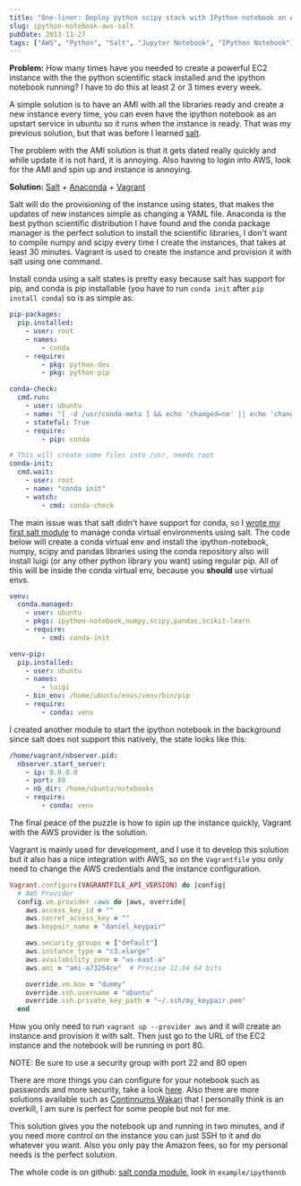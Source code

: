 ```yaml
---
title: "One-liner: Deploy python scipy stack with IPython notebook on AWS"
slug: ipython-notebook-aws-salt
pubDate: 2013-11-27
tags: ["AWS", "Python", "Salt", "Jupyter Notebook", "IPython Notebook"]
---
```


**Problem:** How many times have you needed to create a powerful EC2 instance with the the python scientific stack
installed and the ipython notebook running? I have to do this at least 2 or 3 times every week.

A simple solution is to have an AMI with all the libraries ready and create a new instance every time,
you can even have the ipython notebook as an upstart service in ubuntu so it runs when the instance is ready.
That was my previous solution, but that was before I learned [salt](http://saltstack.com/).

The problem with the AMI solution is that it gets dated really quickly and while update it is not hard, it is
annoying. Also having to login into AWS, look for the AMI and spin up and instance is annoying.

**Solution:** [Salt](http://saltstack.com/) + [Anaconda](http://continuum.io/downloads) + [Vagrant](http://www.vagrantup.com/)

Salt will do the provisioning of the instance using states, that makes the updates of new instances simple as changing a YAML file.
Anaconda is the best python scientific distribution I have found and the conda package manager is the perfect solution to install the scientific libraries, I don't want to compile numpy and scipy every time I create the instances, that takes at least 30 minutes.
Vagrant is used to create the instance and provision it with salt using one command.

Install conda using a salt states is pretty easy because salt has support for pip, and conda is pip
installable (you have to run `conda init` after `pip install conda`) so is as simple as:

```yaml
pip-packages:
  pip.installed:
    - user: root
    - names:
        - conda
    - require:
        - pkg: python-dev
        - pkg: python-pip

conda-check:
  cmd.run:
    - user: ubuntu
    - name: "[ -d /usr/conda-meta ] && echo 'changed=no' || echo 'changed=yes'"
    - stateful: True
    - require:
        - pip: conda

# This will create some files into /usr, needs root
conda-init:
  cmd.wait:
    - user: root
    - name: "conda init"
    - watch:
        - cmd: conda-check
```

The main issue was that salt didn't have support for conda, so I [wrote my first salt module](http://github.com/danielfrg/salt-conda/blob/master/conda.py) to manage conda virtual environments using salt.
The code below will create a conda virtual env and
install the ipython-notebook, numpy, scipy and pandas libraries using the conda repository
also will install luigi (or any other python library you want) using regular pip.
All of this will be inside the conda virtual env, because you **should** use virtual envs.

```yaml
venv:
  conda.managed:
    - user: ubuntu
    - pkgs: ipython-notebook,numpy,scipy,pandas,scikit-learn
    - require:
        - cmd: conda-init

venv-pip:
  pip.installed:
    - user: ubuntu
    - names:
        - luigi
    - bin_env: /home/ubuntu/envs/venv/bin/pip
    - require:
        - conda: venv
```

I created another module to start the ipython notebook in the background since salt does not support this natively, the state looks like this:

```yaml
/home/vagrant/nbserver.pid:
  nbserver.start_server:
    - ip: 0.0.0.0
    - port: 80
    - nb_dir: /home/ubuntu/notebooks
    - require:
        - conda: venv
```

The final peace of the puzzle is how to spin up the instance quickly, Vagrant with the AWS provider is the solution.

Vagrant is mainly used for development, and I use it to develop this solution but it also has a nice
integration with AWS, so on the `Vagrantfile` you only need to change the AWS credentials and the
instance configuration.

```ruby
Vagrant.configure(VAGRANTFILE_API_VERSION) do |config|
  # AWS Provider
  config.vm.provider :aws do |aws, override|
    aws.access_key_id = ""
    aws.secret_access_key = ""
    aws.keypair_name = "daniel_keypair"

    aws.security_groups = ["default"]
    aws.instance_type = "c3.xlarge"
    aws.availability_zone = "us-east-a"
    aws.ami = "ami-a73264ce"  # Precise 12.04 64 bits

    override.vm.box = "dummy"
    override.ssh.username = "ubuntu"
    override.ssh.private_key_path = "~/.ssh/my_keypair.pem"
  end
```

How you only need to run `vagrant up --provider aws` and it will create an instance and provision it
with salt. Then just go to the URL of the EC2 instance and the notebook will be running in port 80.

NOTE: Be sure to use a security group with port 22 and 80 open

There are more things you can configure for your notebook such as passwords and more security, take a look [here](https://gist.github.com/iamatypeofwalrus/5183133). Also there are more solutions available
such as [Continnums Wakari](https://www.wakari.io/) that I personally think is an overkill, I am sure is perfect for some people but not for me.

This solution gives you the notebook up and running in two minutes, and if you need more control on the instance you can just SSH to it and do whatever you want. Also you only pay the Amazon fees, so for my personal needs is the perfect solution.

The whole code is on github: [salt conda module](https://github.com/danielfrg/salt-conda), look in `example/ipythonnb`

